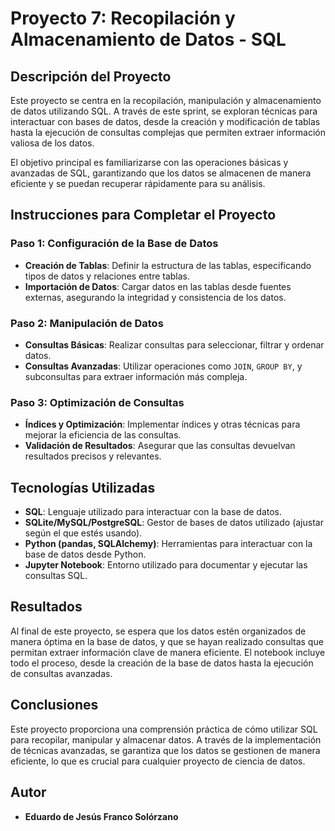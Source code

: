 # Proyecto 7: Recopilación y Almacenamiento de Datos - SQL

## Descripción del Proyecto

Este proyecto se centra en la recopilación, manipulación y almacenamiento de datos utilizando SQL. A través de este sprint, se exploran técnicas para interactuar con bases de datos, desde la creación y modificación de tablas hasta la ejecución de consultas complejas que permiten extraer información valiosa de los datos.

El objetivo principal es familiarizarse con las operaciones básicas y avanzadas de SQL, garantizando que los datos se almacenen de manera eficiente y se puedan recuperar rápidamente para su análisis.

## Instrucciones para Completar el Proyecto

### Paso 1: Configuración de la Base de Datos
- **Creación de Tablas**: Definir la estructura de las tablas, especificando tipos de datos y relaciones entre tablas.
- **Importación de Datos**: Cargar datos en las tablas desde fuentes externas, asegurando la integridad y consistencia de los datos.

### Paso 2: Manipulación de Datos
- **Consultas Básicas**: Realizar consultas para seleccionar, filtrar y ordenar datos.
- **Consultas Avanzadas**: Utilizar operaciones como `JOIN`, `GROUP BY`, y subconsultas para extraer información más compleja.

### Paso 3: Optimización de Consultas
- **Índices y Optimización**: Implementar índices y otras técnicas para mejorar la eficiencia de las consultas.
- **Validación de Resultados**: Asegurar que las consultas devuelvan resultados precisos y relevantes.

## Tecnologías Utilizadas

- **SQL**: Lenguaje utilizado para interactuar con la base de datos.
- **SQLite/MySQL/PostgreSQL**: Gestor de bases de datos utilizado (ajustar según el que estés usando).
- **Python (pandas, SQLAlchemy)**: Herramientas para interactuar con la base de datos desde Python.
- **Jupyter Notebook**: Entorno utilizado para documentar y ejecutar las consultas SQL.

## Resultados

Al final de este proyecto, se espera que los datos estén organizados de manera óptima en la base de datos, y que se hayan realizado consultas que permitan extraer información clave de manera eficiente. El notebook incluye todo el proceso, desde la creación de la base de datos hasta la ejecución de consultas avanzadas.

## Conclusiones

Este proyecto proporciona una comprensión práctica de cómo utilizar SQL para recopilar, manipular y almacenar datos. A través de la implementación de técnicas avanzadas, se garantiza que los datos se gestionen de manera eficiente, lo que es crucial para cualquier proyecto de ciencia de datos.

## Autor

- **Eduardo de Jesús Franco Solórzano**
